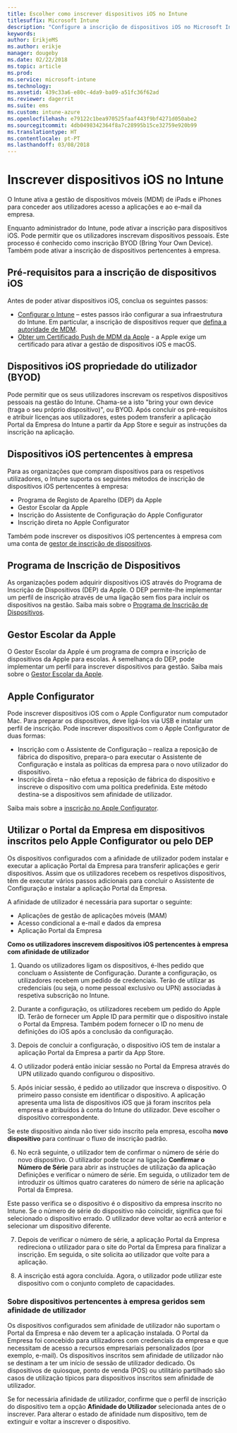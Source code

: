 ```yaml
---
title: Escolher como inscrever dispositivos iOS no Intune
titlesuffix: Microsoft Intune
description: "Configure a inscrição de dispositivos iOS no Microsoft Intune."
keywords: 
author: ErikjeMS
ms.author: erikje
manager: dougeby
ms.date: 02/22/2018
ms.topic: article
ms.prod: 
ms.service: microsoft-intune
ms.technology: 
ms.assetid: 439c33a6-e80c-4da9-ba09-a51fc36f62ad
ms.reviewer: dagerrit
ms.suite: ems
ms.custom: intune-azure
ms.openlocfilehash: e79122c1bea970525faaf443f9bf4271d050abe2
ms.sourcegitcommit: 4db0498342364f8a7c28995b15ce32759e920b99
ms.translationtype: HT
ms.contentlocale: pt-PT
ms.lasthandoff: 03/08/2018
---
```

# <a name="enroll-ios-devices-in-intune"></a>Inscrever dispositivos iOS no Intune

O Intune ativa a gestão de dispositivos móveis (MDM) de iPads e iPhones para conceder aos utilizadores acesso a aplicações e ao e-mail da empresa.

Enquanto administrador do Intune, pode ativar a inscrição para dispositivos iOS. Pode permitir que os utilizadores inscrevam dispositivos pessoais. Este processo é conhecido como inscrição BYOD (Bring Your Own Device). Também pode ativar a inscrição de dispositivos pertencentes à empresa.

## <a name="prerequisites-for-ios-enrollment"></a>Pré-requisitos para a inscrição de dispositivos iOS
Antes de poder ativar dispositivos iOS, conclua os seguintes passos:
- [Configurar o Intune](setup-steps.md) – estes passos irão configurar a sua infraestrutura do Intune. Em particular, a inscrição de dispositivos requer que [defina a autoridade de MDM](mdm-authority-set.md).
- [Obter um Certificado Push de MDM da Apple](apple-mdm-push-certificate-get.md) - a Apple exige um certificado para ativar a gestão de dispositivos iOS e macOS.

## <a name="user-owned-ios-devices-byod"></a>Dispositivos iOS propriedade do utilizador (BYOD)

Pode permitir que os seus utilizadores inscrevam os respetivos dispositivos pessoais na gestão do Intune. Chama-se a isto "bring your own device (traga o seu próprio dispositivo)", ou BYOD. Após concluir os pré-requisitos e atribuir licenças aos utilizadores, estes podem transferir a aplicação Portal da Empresa do Intune a partir da App Store e seguir as instruções da inscrição na aplicação.

## <a name="company-owned-ios-devices"></a>Dispositivos iOS pertencentes à empresa
Para as organizações que compram dispositivos para os respetivos utilizadores, o Intune suporta os seguintes métodos de inscrição de dispositivos iOS pertencentes à empresa:

- Programa de Registo de Aparelho (DEP) da Apple
- Gestor Escolar da Apple
- Inscrição do Assistente de Configuração do Apple Configurator
- Inscrição direta no Apple Configurator

Também pode inscrever os dispositivos iOS pertencentes à empresa com uma conta de [gestor de inscrição de dispositivos](device-enrollment-manager-enroll.md).

## <a name="device-enrollment-program"></a>Programa de Inscrição de Dispositivos
As organizações podem adquirir dispositivos iOS através do Programa de Inscrição de Dispositivos (DEP) da Apple. O DEP permite-lhe implementar um perfil de inscrição através de uma ligação sem fios para incluir os dispositivos na gestão. Saiba mais sobre o [Programa de Inscrição de Dispositivos](device-enrollment-program-enroll-ios.md).

## <a name="apple-school-manager"></a>Gestor Escolar da Apple
O Gestor Escolar da Apple é um programa de compra e inscrição de dispositivos da Apple para escolas. À semelhança do DEP, pode implementar um perfil para inscrever dispositivos para gestão. Saiba mais sobre o [Gestor Escolar da Apple](apple-school-manager-set-up-ios.md).

## <a name="apple-configurator"></a>Apple Configurator
Pode inscrever dispositivos iOS com o Apple Configurator num computador Mac. Para preparar os dispositivos, deve ligá-los via USB e instalar um perfil de inscrição. Pode inscrever dispositivos com o Apple Configurator de duas formas:
- Inscrição com o Assistente de Configuração – realiza a reposição de fábrica do dispositivo, prepara-o para executar o Assistente de Configuração e instala as políticas da empresa para o novo utilizador do dispositivo.
- Inscrição direta – não efetua a reposição de fábrica do dispositivo e inscreve o dispositivo com uma política predefinida. Este método destina-se a dispositivos sem afinidade de utilizador.

Saiba mais sobre a [inscrição no Apple Configurator](apple-configurator-setup-assistant-enroll-ios.md).

## <a name="use-the-company-portal-on-dep-enrolled-or-apple-configurator-enrolled-devices"></a>Utilizar o Portal da Empresa em dispositivos inscritos pelo Apple Configurator ou pelo DEP

Os dispositivos configurados com a afinidade de utilizador podem instalar e executar a aplicação Portal da Empresa para transferir aplicações e gerir dispositivos. Assim que os utilizadores recebem os respetivos dispositivos, têm de executar vários passos adicionais para concluir o Assistente de Configuração e instalar a aplicação Portal da Empresa.

A afinidade de utilizador é necessária para suportar o seguinte:
  - Aplicações de gestão de aplicações móveis (MAM)
  - Acesso condicional a e-mail e dados da empresa
  - Aplicação Portal da Empresa

**Como os utilizadores inscrevem dispositivos iOS pertencentes à empresa com afinidade de utilizador**
1. Quando os utilizadores ligam os dispositivos, é-lhes pedido que concluam o Assistente de Configuração. Durante a configuração, os utilizadores recebem um pedido de credenciais. Terão de utilizar as credenciais (ou seja, o nome pessoal exclusivo ou UPN) associadas à respetiva subscrição no Intune.

2. Durante a configuração, os utilizadores recebem um pedido do Apple ID. Terão de fornecer um Apple ID para permitir que o dispositivo instale o Portal da Empresa. Também podem fornecer o ID no menu de definições do iOS após a conclusão da configuração.

3. Depois de concluir a configuração, o dispositivo iOS tem de instalar a aplicação Portal da Empresa a partir da App Store.

4. O utilizador poderá então iniciar sessão no Portal da Empresa através do UPN utilizado quando configurou o dispositivo.

5. Após iniciar sessão, é pedido ao utilizador que inscreva o dispositivo. O primeiro passo consiste em identificar o dispositivo. A aplicação apresenta uma lista de dispositivos iOS que já foram inscritos pela empresa e atribuídos à conta do Intune do utilizador. Deve escolher o dispositivo correspondente.

  Se este dispositivo ainda não tiver sido inscrito pela empresa, escolha **novo dispositivo** para continuar o fluxo de inscrição padrão.

6. No ecrã seguinte, o utilizador tem de confirmar o número de série do novo dispositivo. O utilizador pode tocar na ligação **Confirmar o Número de Série** para abrir as instruções de utilização da aplicação Definições e verificar o número de série. Em seguida, o utilizador tem de introduzir os últimos quatro carateres do número de série na aplicação Portal da Empresa.

  Este passo verifica se o dispositivo é o dispositivo da empresa inscrito no Intune. Se o número de série do dispositivo não coincidir, significa que foi selecionado o dispositivo errado. O utilizador deve voltar ao ecrã anterior e selecionar um dispositivo diferente.

7. Depois de verificar o número de série, a aplicação Portal da Empresa redireciona o utilizador para o site do Portal da Empresa para finalizar a inscrição. Em seguida, o site solicita ao utilizador que volte para a aplicação.

8. A inscrição está agora concluída. Agora, o utilizador pode utilizar este dispositivo com o conjunto completo de capacidades.

### <a name="about-corporate-owned-managed-devices-with-no-user-affinity"></a>Sobre dispositivos pertencentes à empresa geridos sem afinidade de utilizador

Os dispositivos configurados sem afinidade de utilizador não suportam o Portal da Empresa e não devem ter a aplicação instalada. O Portal da Empresa foi concebido para utilizadores com credenciais da empresa e que necessitam de acesso a recursos empresariais personalizados (por exemplo, e-mail). Os dispositivos inscritos sem afinidade de utilizador não se destinam a ter um início de sessão de utilizador dedicado. Os dispositivos de quiosque, ponto de venda (POS) ou utilitário partilhado são casos de utilização típicos para dispositivos inscritos sem afinidade de utilizador.

Se for necessária afinidade de utilizador, confirme que o perfil de inscrição do dispositivo tem a opção **Afinidade do Utilizador** selecionada antes de o inscrever. Para alterar o estado de afinidade num dispositivo, tem de extinguir e voltar a inscrever o dispositivo.

